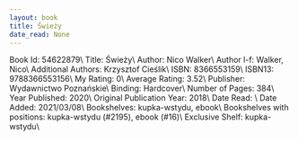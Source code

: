 ```yaml
---
layout: book
title: Świeży
date_read: None
---
```


Book Id: 54622879\ 
Title: Świeży\ 
Author: Nico Walker\ 
Author l-f: Walker, Nico\ 
Additional Authors: Krzysztof Cieślik\ 
ISBN: 8366553159\ 
ISBN13: 9788366553156\ 
My Rating: 0\ 
Average Rating: 3.52\ 
Publisher: Wydawnictwo Poznańskie\ 
Binding: Hardcover\ 
Number of Pages: 384\ 
Year Published: 2020\ 
Original Publication Year: 2018\ 
Date Read: \ 
Date Added: 2021/03/08\ 
Bookshelves: kupka-wstydu, ebook\ 
Bookshelves with positions: kupka-wstydu (#2195), ebook (#16)\ 
Exclusive Shelf: kupka-wstydu\ 

